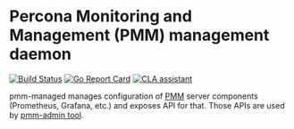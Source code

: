 # Percona Monitoring and Management (PMM) management daemon

[![Build Status](https://travis-ci.com/percona/pmm-managed.svg?branch=master)](https://travis-ci.com/percona/pmm-managed)
[![Go Report Card](https://goreportcard.com/badge/github.com/percona/pmm-managed)](https://goreportcard.com/report/github.com/percona/pmm-managed)
[![CLA assistant](https://cla-assistant.percona.com/readme/badge/percona/pmm-managed)](https://cla-assistant.percona.com/percona/pmm-managed)

pmm-managed manages configuration of [PMM](https://www.percona.com/doc/percona-monitoring-and-management/index.html)
server components (Prometheus, Grafana, etc.) and exposes API for that. Those APIs are used by
[pmm-admin tool](https://github.com/percona/pmm-client).
